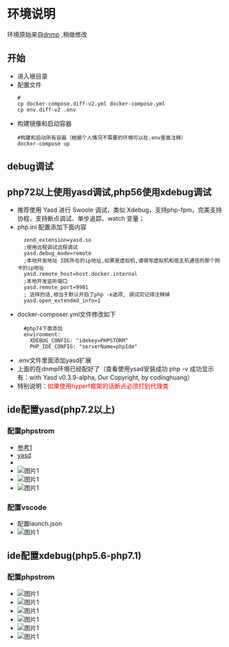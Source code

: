 # 环境说明
环境原始来自[dnmp](https://github.com/yeszao/dnmp) ,稍做修改

## 开始
* 进入根目录
* 配置文件
  ```shell
  #
  cp docker-compose.diff-v2.yml docker-compose.yml
  cp env.diff-v2 .env
  ```
* 构建镜像和启动容器
  ```shell
  #构建和启动所有容器（根据个人情况不需要的环境可以在.env里面注释）
  docker-compose up
  ```

## debug调试
## php72以上使用yasd调试,php56使用xdebug调试
* 推荐使用 Yasd 进行 Swoole 调试，类似 Xdebug，支持php-fpm，完美支持协程，支持断点调试、单步追踪、watch 变量；
* php.ini 配置添加下面内容
  ```shell
    zend_extension=yasd.so
    ;使用远程调试远程调试
    yasd.debug_mode=remote
    ;本地开发地址 IDE所在的ip地址,如果是虚拟机,请填写虚拟机和宿主机通信的那个网卡的ip地址
    yasd.remote_host=host.docker.internal
    ;本地开发监听端口
    yasd.remote_port=9901
    ; 这样的话,相当于默认开启了php -e选项, 调试完记得注释掉
    yasd.open_extended_info=1
  ```
* docker-composer.yml文件修改如下
  ```shell
    #php74下面添加
    environment:
      XDEBUG_CONFIG: "idekey=PHPSTORM"
      PHP_IDE_CONFIG: "serverName=phpIde"
  ```
* .env文件里面添加yasd扩展
* 上面的在dnmp环境已经配好了（查看使用ysad安装成功 php -v 成功显示有：with Yasd v0.3.9-alpha, Our Copyright, by codinghuang）
* 特别说明：<font color=red>如果使用hyperf框架的话断点必须打到代理类</font>

## ide配置yasd(php7.2以上)
### 配置phpstrom 
* [参考1](https://github.com/swoole/yasd/issues/136) 
* [yasd](https://github.com/swoole/yasd)
* 
* ![图片1](./phpstrom-yasd-1.png)
* ![图片1](./phpstrom-yasd-2.png)
* ![图片1](./phpstrom-yasd-3.png)

### 配置vscode
* 配置launch.json
* ![图片1](./vscode-yasd-1.png)

## ide配置xdebug(php5.6-php7.1)
### 配置phpstrom 
* ![图片1](./phpstrom-xdebug-1.png)
* ![图片1](./phpstrom-xdebug-2.png)
* ![图片1](./phpstrom-xdebug-3.png)
* ![图片1](./phpstrom-xdebug-4.png)
* ![图片1](./phpstrom-xdebug-5.png)
* ![图片1](./phpstrom-xdebug-6.png)